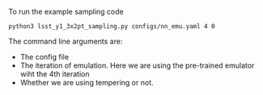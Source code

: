 To run the example sampling code

`python3 lsst_y1_3x2pt_sampling.py configs/nn_emu.yaml 4 0`

The command line arguments are: 
- The config file 
- The iteration of emulation. Here we are using the pre-trained emulator wiht the 4th iteration
- Whether we are using tempering or not.
